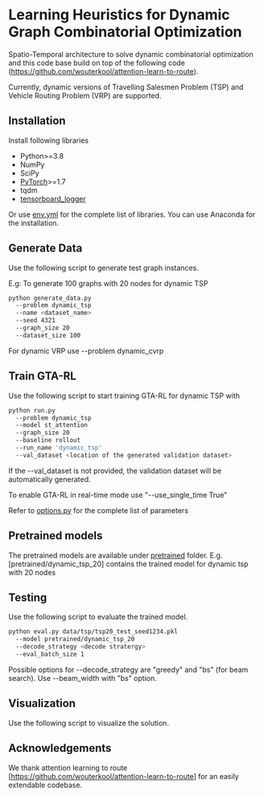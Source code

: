 # Learning Heuristics for Dynamic Graph Combinatorial Optimization

Spatio-Temporal architecture to solve dynamic combinatorial optimization and this code base build on top of the following code (https://github.com/wouterkool/attention-learn-to-route). 

Currently, dynamic versions of Travelling Salesmen Problem (TSP) and Vehicle Routing Problem (VRP) are supported. 

## Installation

Install following libraries

* Python>=3.8
* NumPy
* SciPy
* [PyTorch](http://pytorch.org/)>=1.7
* tqdm
* [tensorboard_logger](https://github.com/TeamHG-Memex/tensorboard_logger)

Or use [env.yml](env.yml) for the complete list of libraries. You can use Anaconda for the installation.

## Generate Data

Use the following script to generate test graph instances.

E.g: To generate 100 graphs with 20 nodes for dynamic TSP
```bash
python generate_data.py 
  --problem dynamic_tsp 
  --name <dataset_name> 
  --seed 4321 
  --graph_size 20 
  --dataset_size 100
```

For dynamic VRP use --problem dynamic_cvrp

## Train GTA-RL

Use the following script to start training GTA-RL for dynamic TSP with 

```bash
python run.py
  --problem dynamic_tsp
  --model st_attention
  --graph_size 20 
  --baseline rollout 
  --run_name 'dynamic_tsp' 
  --val_dataset <location of the generated validation dataset>
```

If the --val_dataset is not provided, the validation dataset will be automatically generated.

To enable GTA-RL in real-time mode use  "--use_single_time True"

Refer to [options.py](options.py) for the complete list of parameters

## Pretrained models

The pretrained models are available under [pretrained](pretrained) folder. 
E.g. [pretrained/dynamic_tsp_20] contains the trained model for dynamic tsp with 20 nodes

## Testing

Use the following script to evaluate the trained model.

```bash
python eval.py data/tsp/tsp20_test_seed1234.pkl 
  --model pretrained/dynamic_tsp_20 
  --decode_strategy <decode stratergy> 
  --eval_batch_size 1
```

Possible options for --decode_strategy are "greedy" and "bs" (for beam search). Use --beam_width <int> with "bs" option.

## Visualization
  
Use the following script to visualize the solution.

## Acknowledgements
We thank attention learning to route [https://github.com/wouterkool/attention-learn-to-route] for an easily extendable codebase. 
